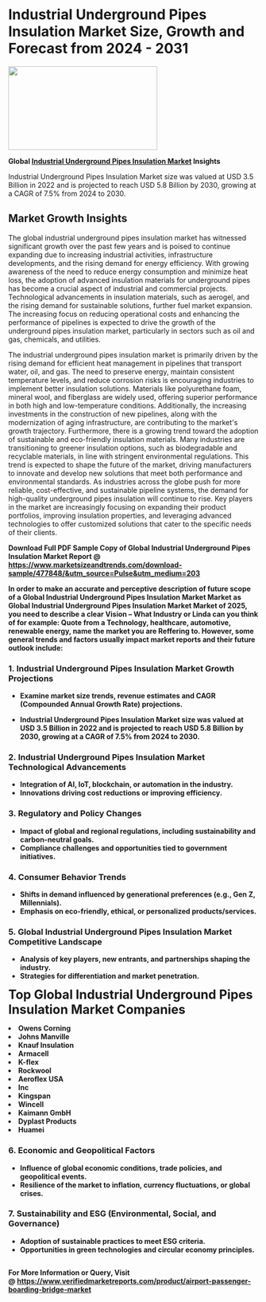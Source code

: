 <H1>Industrial Underground Pipes Insulation Market Size, Growth and Forecast from 2024 - 2031</H1><img class="aligncenter size-medium wp-image-584254" src="https://thirdeyenews.in/wp-content/uploads/2024/09/Global-Market-Research-300x168.jpeg" alt="" width="300" height="168" /><p><strong>Global&nbsp;<a href="https://www.marketsizeandtrends.com/download-sample/477848/&amp;utm_source=Pulse&amp;utm_medium=203">Industrial Underground Pipes Insulation Market</a> Insights</strong></p><p>Industrial Underground Pipes Insulation Market size was valued at USD 3.5 Billion in 2022 and is projected to reach USD 5.8 Billion by 2030, growing at a CAGR of 7.5% from 2024 to 2030.</p><p><h2>Market Growth Insights</h2> <p>The global industrial underground pipes insulation market has witnessed significant growth over the past few years and is poised to continue expanding due to increasing industrial activities, infrastructure developments, and the rising demand for energy efficiency. With growing awareness of the need to reduce energy consumption and minimize heat loss, the adoption of advanced insulation materials for underground pipes has become a crucial aspect of industrial and commercial projects. Technological advancements in insulation materials, such as aerogel, and the rising demand for sustainable solutions, further fuel market expansion. The increasing focus on reducing operational costs and enhancing the performance of pipelines is expected to drive the growth of the underground pipes insulation market, particularly in sectors such as oil and gas, chemicals, and utilities.</p> <p><strong></strong></p> <p>The industrial underground pipes insulation market is primarily driven by the rising demand for efficient heat management in pipelines that transport water, oil, and gas. The need to preserve energy, maintain consistent temperature levels, and reduce corrosion risks is encouraging industries to implement better insulation solutions. Materials like polyurethane foam, mineral wool, and fiberglass are widely used, offering superior performance in both high and low-temperature conditions. Additionally, the increasing investments in the construction of new pipelines, along with the modernization of aging infrastructure, are contributing to the market's growth trajectory. Furthermore, there is a growing trend toward the adoption of sustainable and eco-friendly insulation materials. Many industries are transitioning to greener insulation options, such as biodegradable and recyclable materials, in line with stringent environmental regulations. This trend is expected to shape the future of the market, driving manufacturers to innovate and develop new solutions that meet both performance and environmental standards. As industries across the globe push for more reliable, cost-effective, and sustainable pipeline systems, the demand for high-quality underground pipes insulation will continue to rise. Key players in the market are increasingly focusing on expanding their product portfolios, improving insulation properties, and leveraging advanced technologies to offer customized solutions that cater to the specific needs of their clients. <p><strong></p><p><span class=""><strong>Download Full PDF Sample Copy of Global Industrial Underground Pipes Insulation Market Report</strong> @ <a href="https://www.marketsizeandtrends.com/download-sample/477848/&amp;utm_source=Pulse&amp;utm_medium=203" target="_blank">https://www.marketsizeandtrends.com/download-sample/477848/&amp;utm_source=Pulse&amp;utm_medium=203</a></span></p><p>In order to make an accurate and perceptive description of future scope of a Global&nbsp;Industrial Underground Pipes Insulation Market Market as Global&nbsp;Industrial Underground Pipes Insulation Market Market of 2025, you need to describe a clear Vision &ndash; What Industry or Linda can you think of for example: Quote from a Technology, healthcare, automotive, renewable energy, name the market you are Reffering to. However, some general trends and factors usually impact market reports and their future outlook include:</p><h3>1.&nbsp;<strong>Industrial Underground Pipes Insulation Market Growth Projections</strong></h3><ul><li>Examine market size trends, revenue estimates and CAGR (Compounded Annual Growth Rate) projections.</li><li><p>Industrial Underground Pipes Insulation Market size was valued at USD 3.5 Billion in 2022 and is projected to reach USD 5.8 Billion by 2030, growing at a CAGR of 7.5% from 2024 to 2030.</p></li></ul><h3>2.&nbsp;<strong>Industrial Underground Pipes Insulation Market Technological Advancements</strong></h3><ul><li>Integration of AI, IoT, blockchain, or automation in the industry.</li><li>Innovations driving cost reductions or improving efficiency.</li></ul><h3>3.&nbsp;<strong>Regulatory and Policy Changes</strong></h3><ul><li>Impact of global and regional regulations, including sustainability and carbon-neutral goals.</li><li>Compliance challenges and opportunities tied to government initiatives.</li></ul><h3>4.&nbsp;<strong>Consumer Behavior Trends</strong></h3><ul><li>Shifts in demand influenced by generational preferences (e.g., Gen Z, Millennials).</li><li>Emphasis on eco-friendly, ethical, or personalized products/services.</li></ul><h3>5.&nbsp;<strong>Global Industrial Underground Pipes Insulation Market Competitive Landscape</strong></h3><ul><li>Analysis of key players, new entrants, and partnerships shaping the industry.</li><li>Strategies for differentiation and market penetration.</li></ul><p data-pm-slice="1 1 []"><span style="color: inherit; font-family: inherit; font-size: 25px;">Top Global Industrial Underground Pipes Insulation Market Companies</span></p><div class="" data-test-id=""><p><li>Owens Corning</li><li> Johns Manville</li><li> Knauf Insulation</li><li> Armacell</li><li> K-flex</li><li> Rockwool</li><li> Aeroflex USA</li><li> Inc</li><li> Kingspan</li><li> Wincell</li><li> Kaimann GmbH</li><li> Dyplast Products</li><li> Huamei</li></p></div><h3>6.&nbsp;<strong>Economic and Geopolitical Factors</strong></h3><ul><li>Influence of global economic conditions, trade policies, and geopolitical events.</li><li>Resilience of the market to inflation, currency fluctuations, or global crises.</li></ul><h3>7.&nbsp;<strong>Sustainability and ESG (Environmental, Social, and Governance)</strong></h3><ul><li>Adoption of sustainable practices to meet ESG criteria.</li><li>Opportunities in green technologies and circular economy principles.</li></ul><h2><strong style="font-size: 14px;">For More Information or Query, Visit @&nbsp;</strong><a style="background-color: #ffffff; font-size: 14px;" href="https://www.marketsizeandtrends.com/report/industrial-underground-pipes-insulation-market/" target="_blank">https://www.verifiedmarketreports.com/product/airport-passenger-boarding-bridge-market</a></h2>
